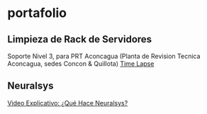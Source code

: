# portafolio

## Limpieza de Rack de Servidores
Soporte Nivel 3, para PRT Aconcagua (Planta de Revision Tecnica Aconcagua, sedes Concon & Quillota)
[Time Lapse](https://youtu.be/SEYR4XcrF9M)

## Neuralsys
[Video Explicativo: ¿Qué Hace Neuralsys?](https://youtu.be/Eqb-arkqd3s)

